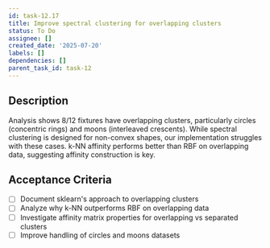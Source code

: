 ```yaml
---
id: task-12.17
title: Improve spectral clustering for overlapping clusters
status: To Do
assignee: []
created_date: '2025-07-20'
labels: []
dependencies: []
parent_task_id: task-12
---
```


## Description

Analysis shows 8/12 fixtures have overlapping clusters, particularly circles (concentric rings) and moons (interleaved crescents). While spectral clustering is designed for non-convex shapes, our implementation struggles with these cases. k-NN affinity performs better than RBF on overlapping data, suggesting affinity construction is key.

## Acceptance Criteria

- [ ] Document sklearn's approach to overlapping clusters
- [ ] Analyze why k-NN outperforms RBF on overlapping data
- [ ] Investigate affinity matrix properties for overlapping vs separated clusters
- [ ] Improve handling of circles and moons datasets

